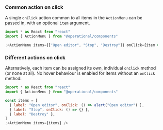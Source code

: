 ### Common action on click

A single `onClick` action common to all items in the `ActionMenu` can be passed in, with an optional `item` argument.

```jsx
import * as React from "react"
import { ActionMenu } from "@operational/components"

;<ActionMenu items={["Open editor", "Stop", "Destroy"]} onClick={item => alert(`"${item}" clicked`)} />
```

### Different actions on click

Alternatively, each item can be assigned its own, individual `onClick` method (or none at all). No hover behaviour is enabled for items without an `onClick` method.

```jsx
import * as React from "react"
import { ActionMenu } from "@operational/components"

const items = [
  { label: "Open editor", onClick: () => alert("Open editor") },
  { label: "Stop", onClick: () => {} },
  { label: "Destroy" },
]
;<ActionMenu items={items} />
```
